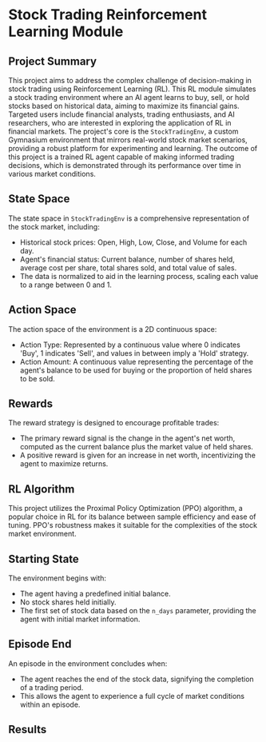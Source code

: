 
# Stock Trading Reinforcement Learning Module
## Project Summary
<!--This project aims to develop a Reinforcement Learning module for stock trading simulation. The `StockTradingEnv` environment simulates a stock market where an agent can buy, sell, or hold stocks based on historical stock data. This module is beneficial for researchers and enthusiasts who want to experiment with RL in financial markets. The learning results will showcase how the agent learns to make trading decisions to maximize its net worth over time.-->

This project aims to address the complex challenge of decision-making in stock trading using Reinforcement Learning (RL). This RL module simulates a stock trading environment where an AI agent learns to buy, sell, or hold stocks based on historical data, aiming to maximize its financial gains. Targeted users include financial analysts, trading enthusiasts, and AI researchers, who are interested in exploring the application of RL in financial markets. The project's core is the `StockTradingEnv`, a custom Gymnasium environment that mirrors real-world stock market scenarios, providing a robust platform for experimenting and learning. The outcome of this project is a trained RL agent capable of making informed trading decisions, which is demonstrated through its performance over time in various market conditions.

## State Space
The state space in `StockTradingEnv` is a comprehensive representation of the stock market, including:
- Historical stock prices: Open, High, Low, Close, and Volume for each day.
- Agent's financial status: Current balance, number of shares held, average cost per share, total shares sold, and total value of sales.
- The data is normalized to aid in the learning process, scaling each value to a range between 0 and 1.

## Action Space
The action space of the environment is a 2D continuous space:
- Action Type: Represented by a continuous value where 0 indicates 'Buy', 1 indicates 'Sell', and values in between imply a 'Hold' strategy.
- Action Amount: A continuous value representing the percentage of the agent's balance to be used for buying or the proportion of held shares to be sold.

## Rewards
The reward strategy is designed to encourage profitable trades:
- The primary reward signal is the change in the agent's net worth, computed as the current balance plus the market value of held shares.
- A positive reward is given for an increase in net worth, incentivizing the agent to maximize returns.

## RL Algorithm 
This project utilizes the Proximal Policy Optimization (PPO) algorithm, a popular choice in RL for its balance between sample efficiency and ease of tuning. PPO's robustness makes it suitable for the complexities of the stock market environment.

## Starting State
The environment begins with:
- The agent having a predefined initial balance.
- No stock shares held initially.
- The first set of stock data based on the `n_days` parameter, providing the agent with initial market information.

## Episode End
An episode in the environment concludes when:
- The agent reaches the end of the stock data, signifying the completion of a trading period.
- This allows the agent to experience a full cycle of market conditions within an episode.

## Results
